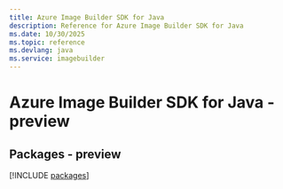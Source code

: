 ```yaml
---
title: Azure Image Builder SDK for Java
description: Reference for Azure Image Builder SDK for Java
ms.date: 10/30/2025
ms.topic: reference
ms.devlang: java
ms.service: imagebuilder
---
```

# Azure Image Builder SDK for Java - preview
## Packages - preview
[!INCLUDE [packages](image-builder-index.md)]